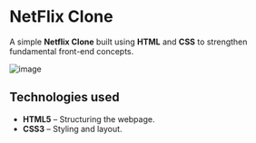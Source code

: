 # NetFlix Clone

A simple **Netflix Clone** built using **HTML** and **CSS** to strengthen fundamental front-end concepts.

![image](https://github.com/user-attachments/assets/f11f99a9-0e13-4180-92ed-03f56dad5002)

## Technologies used
- **HTML5** – Structuring the webpage.
- **CSS3** – Styling and layout.


